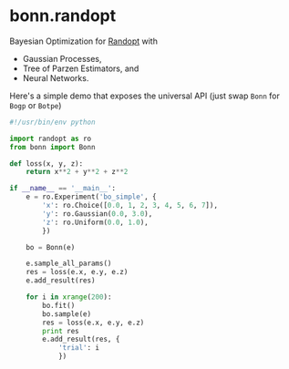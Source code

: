 # bonn.randopt
Bayesian Optimization for [Randopt](http://seba-1511.github.io/randopt) with

* Gaussian Processes,
* Tree of Parzen Estimators, and
* Neural Networks.

Here's a simple demo that exposes the universal API (just swap `Bonn` for `Bogp` or `Botpe`)

~~~python
#!/usr/bin/env python

import randopt as ro
from bonn import Bonn

def loss(x, y, z):
    return x**2 + y**2 + z**2

if __name__ == '__main__':
    e = ro.Experiment('bo_simple', {
        'x': ro.Choice([0.0, 1, 2, 3, 4, 5, 6, 7]),
        'y': ro.Gaussian(0.0, 3.0),
        'z': ro.Uniform(0.0, 1.0),
        })

    bo = Bonn(e)

    e.sample_all_params()
    res = loss(e.x, e.y, e.z)
    e.add_result(res)

    for i in xrange(200):
        bo.fit()
        bo.sample(e)
        res = loss(e.x, e.y, e.z)
        print res
        e.add_result(res, {
            'trial': i
            })
~~~
